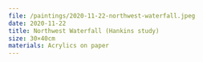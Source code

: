 ```yaml
---
file: /paintings/2020-11-22-northwest-waterfall.jpeg
date: 2020-11-22
title: Northwest Waterfall (Hankins study)
size: 30×40cm
materials: Acrylics on paper
---
```

